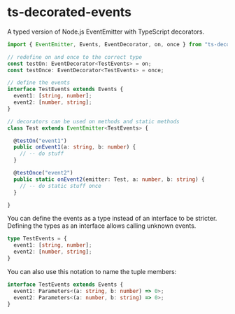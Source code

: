 # ts-decorated-events
A typed version of Node.js EventEmitter with TypeScript decorators.
```ts
import { EventEmitter, Events, EventDecorator, on, once } from "ts-decorated-events";

// redefine on and once to the correct type
const testOn: EventDecorator<TestEvents> = on;
const testOnce: EventDecorator<TestEvents> = once;

// define the events
interface TestEvents extends Events {
  event1: [string, number];
  event2: [number, string];
}

// decorators can be used on methods and static methods
class Test extends EventEmitter<TestEvents> {

  @testOn("event1")
  public onEvent1(a: string, b: number) {
    // -- do stuff
  }

  @testOnce("event2")
  public static onEvent2(emitter: Test, a: number, b: string) {
    // -- do static stuff once
  }

}
```
You can define the events as a type instead of an interface to be stricter.\
Defining the types as an interface allows calling unknown events.
```ts
type TestEvents = {
  event1: [string, number];
  event2: [number, string];
}
```
You can also use this notation to name the tuple members:
```ts
interface TestEvents extends Events {
  event1: Parameters<(a: string, b: number) => 0>;
  event2: Parameters<(a: number, b: string) => 0>;
}
```